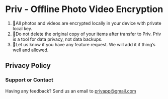 # Priv - Offline Photo Video Encryption

1. 👩‍All photos and videos are encrypted locally in your device with private local key.
2. 🙅‍Do not delete the original copy of your items after transfer to Priv. Priv is a tool for data privacy, not data backups.
3. 🙋‍Let us know if you have any feature request. We will add it if thing’s well and allowed.




## Privacy Policy


### Support or Contact

Having any feedback? Send us an email to privapp@gmail.com
